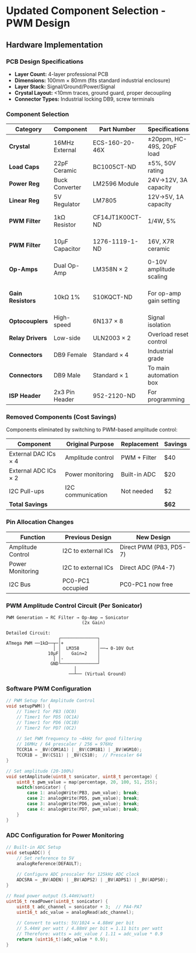 # Updated Component Selection - PWM Design

## Hardware Implementation

### PCB Design Specifications

- **Layer Count:** 4-layer professional PCB
- **Dimensions:** 100mm × 80mm (fits standard industrial enclosure)
- **Layer Stack:** Signal/Ground/Power/Signal
- **Crystal Layout:** <10mm traces, ground guard, proper decoupling
- **Connector Types:** Industrial locking DB9, screw terminals

### Component Selection

| Category | Component | Part Number | Specifications | Notes |
|----------|-----------|-------------|----------------|-------|
| **Crystal** | 16MHz External | ECS-160-20-46X | ±20ppm, HC-49S, 20pF load | No change |  
| **Load Caps** | 22pF Ceramic | BC1005CT-ND | ±5%, 50V rating | No change |
| **Power Reg** | Buck Converter | LM2596 Module | 24V→12V, 3A capacity | No change |
| **Linear Reg** | 5V Regulator | LM7805 | 12V→5V, 1A capacity | No change |
| **PWM Filter** | 1kΩ Resistor | CF14JT1K00CT-ND | 1/4W, 5% | **NEW: 4x for PWM filters** |
| **PWM Filter** | 10µF Capacitor | 1276-1119-1-ND | 16V, X7R ceramic | **NEW: 4x for PWM filters** |
| **Op-Amps** | Dual Op-Amp | LM358N × 2 | 0-10V amplitude scaling | **REDUCED: Only 2 needed** |
| **Gain Resistors** | 10kΩ 1% | S10KQCT-ND | For op-amp gain setting | **NEW: 8x for precise gain** |
| **Optocouplers** | High-speed | 6N137 × 8 | Signal isolation | No change |
| **Relay Drivers** | Low-side | ULN2003 × 2 | Overload reset control | No change |
| **Connectors** | DB9 Female | Standard × 4 | Industrial grade | No change |
| **Connectors** | DB9 Male | Standard × 1 | To main automation box | No change |
| **ISP Header** | 2x3 Pin Header | 952-2120-ND | For programming | No change |


### Removed Components (Cost Savings)

Components eliminated by switching to PWM-based amplitude control:

| Component | Original Purpose | Replacement | Savings |
|-----------|-----------------|-------------|---------|
| External DAC ICs × 4 | Amplitude control | PWM + Filter | $40 |
| External ADC ICs × 2 | Power monitoring | Built-in ADC | $20 |
| I2C Pull-ups | I2C communication | Not needed | $2 |
| **Total Savings** | | | **$62** |

### Pin Allocation Changes

| Function | Previous Design | New Design |
|----------|----------------|------------|
| Amplitude Control | I2C to external ICs | Direct PWM (PB3, PD5-7) |
| Power Monitoring | I2C to external ICs | Direct ADC (PA4-7) |
| I2C Bus | PC0-PC1 occupied | PC0-PC1 now free |

### PWM Amplitude Control Circuit (Per Sonicator)

```text
PWM Generation → RC Filter → Op-Amp → Sonicator
                             (2x Gain)

Detailed Circuit:
                    ┌──────────────┐
ATmega PWM ──1kΩ──┬─│+             │
                  │ │  LM358       │──→ 0-10V Out
                10µF│    Gain=2    │
                  │ │-             │
                 GND└──────────────┘
                          │
                        ──┴── (Virtual Ground)
```

### Software PWM Configuration

```cpp
// PWM Setup for Amplitude Control
void setupPWM() {
    // Timer1 for PB3 (OC0)
    // Timer1 for PD5 (OC1A)
    // Timer1 for PD6 (OC1B)
    // Timer2 for PD7 (OC2)
    
    // Set PWM frequency to ~4kHz for good filtering
    // 16MHz / 64 prescaler / 256 = 976Hz
    TCCR1A = _BV(COM1A1) | _BV(COM1B1) | _BV(WGM10);
    TCCR1B = _BV(CS11) | _BV(CS10);  // Prescaler 64
}

// Set amplitude (20-100%)
void setAmplitude(uint8_t sonicator, uint8_t percentage) {
    uint8_t pwm_value = map(percentage, 20, 100, 51, 255);
    switch(sonicator) {
        case 1: analogWrite(PB3, pwm_value); break;
        case 2: analogWrite(PD5, pwm_value); break;
        case 3: analogWrite(PD6, pwm_value); break;
        case 4: analogWrite(PD7, pwm_value); break;
    }
}
```

### ADC Configuration for Power Monitoring

```cpp
// Built-in ADC Setup
void setupADC() {
    // Set reference to 5V
    analogReference(DEFAULT);
    
    // Configure ADC prescaler for 125kHz ADC clock
    ADCSRA = _BV(ADEN) | _BV(ADPS2) | _BV(ADPS1) | _BV(ADPS0);
}

// Read power output (5.44mV/watt)
uint16_t readPower(uint8_t sonicator) {
    uint8_t adc_channel = sonicator + 3;  // PA4-PA7
    uint16_t adc_value = analogRead(adc_channel);
    
    // Convert to watts: 5V/1024 = 4.88mV per bit
    // 5.44mV per watt / 4.88mV per bit = 1.11 bits per watt
    // Therefore: watts = adc_value / 1.11 = adc_value * 0.9
    return (uint16_t)(adc_value * 0.9);
}
```
